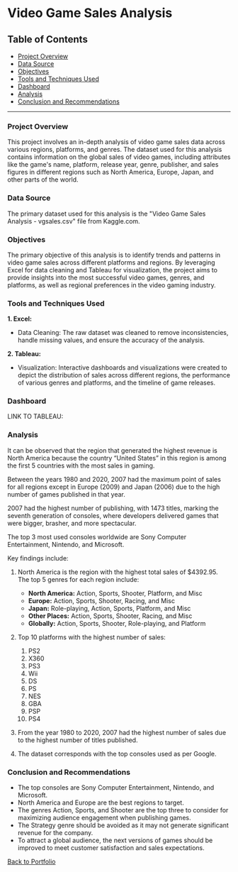 # Video Game Sales Analysis

## Table of Contents
- [Project Overview](#project-overview)
- [Data Source](#data-source)
- [Objectives](#objectives)
- [Tools and Techniques Used](#tools-and-techniques-used)
- [Dashboard](#dashboard)
- [Analysis](#analysis)
- [Conclusion and Recommendations](#conclusion-and-recommendations)

---

### Project Overview
This project involves an in-depth analysis of video game sales data across various regions, platforms, and genres. The dataset used for this analysis contains information on the global sales of video games, including attributes like the game's name, platform, release year, genre, publisher, and sales figures in different regions such as North America, Europe, Japan, and other parts of the world.

### Data Source
The primary dataset used for this analysis is the "Video Game Sales Analysis - vgsales.csv" file from Kaggle.com.

### Objectives
The primary objective of this analysis is to identify trends and patterns in video game sales across different platforms and regions. By leveraging Excel for data cleaning and Tableau for visualization, the project aims to provide insights into the most successful video games, genres, and platforms, as well as regional preferences in the video gaming industry.

### Tools and Techniques Used
**1. Excel:**
  - Data Cleaning: The raw dataset was cleaned to remove inconsistencies, handle missing values, and ensure the accuracy of the analysis.

**2. Tableau:**
  - Visualization: Interactive dashboards and visualizations were created to depict the distribution of sales across different regions, the performance of various genres and platforms, and the timeline of game releases.

### Dashboard
LINK TO TABLEAU: 

### Analysis
It can be observed that the region that generated the highest revenue is North America because the country “United States” in this region is among the first 5 countries with the most sales in gaming. 

Between the years 1980 and 2020, 2007 had the maximum point of sales for all regions except in Europe (2009) and Japan (2006) due to the high number of games published in that year. 

2007 had the highest number of publishing, with 1473 titles, marking the seventh generation of consoles, where developers delivered games that were bigger, brasher, and more spectacular.

The top 3 most used consoles worldwide are Sony Computer Entertainment, Nintendo, and Microsoft.

Key findings include:

1. North America is the region with the highest total sales of $4392.95. The top 5 genres for each region include:
   - **North America:** Action, Sports, Shooter, Platform, and Misc
   - **Europe:** Action, Sports, Shooter, Racing, and Misc
   - **Japan:** Role-playing, Action, Sports, Platform, and Misc
   - **Other Places:** Action, Sports, Shooter, Racing, and Misc
   - **Globally:** Action, Sports, Shooter, Role-playing, and Platform

2. Top 10 platforms with the highest number of sales:
   1. PS2
   2. X360
   3. PS3
   4. Wii
   5. DS
   6. PS
   7. NES
   8. GBA
   9. PSP
   10. PS4

3. From the year 1980 to 2020, 2007 had the highest number of sales due to the highest number of titles published.

4. The dataset corresponds with the top consoles used as per Google.

### Conclusion and Recommendations
- The top consoles are Sony Computer Entertainment, Nintendo, and Microsoft.
- North America and Europe are the best regions to target.
- The genres Action, Sports, and Shooter are the top three to consider for maximizing audience engagement when publishing games.
- The Strategy genre should be avoided as it may not generate significant revenue for the company.
- To attract a global audience, the next versions of games should be improved to meet customer satisfaction and sales expectations.

[Back to Portfolio](./index.md)
